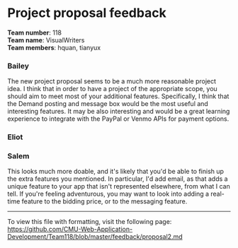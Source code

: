 Project proposal feedback
==================

**Team number**: 118<br>
**Team name**: VisualWriters<br>
**Team members**: hquan, tianyux

### Bailey
The new project proposal seems to be a much more reasonable project idea. I
think that in order to have a project of the appropriate scope, you should aim
to meet most of your additional features. Specifically, I think that the Demand
posting and message box would be the most useful and interesting features. It
may be also interesting and would be a great learning experience to integrate
with the PayPal or Venmo APIs for payment options.

### Eliot

### Salem
This looks much more doable, and it's likely that you'd be able to finish up 
the extra features you mentioned. In particular, I'd add email, as that adds
a unique feature to your app that isn't represented elsewhere, from what I 
can tell. If you're feeling adventurous, you may want to look into adding a
real-time feature to the bidding price, or to the messaging feature.

---

To view this file with formatting, visit the following page:
https://github.com/CMU-Web-Application-Development/Team118/blob/master/feedback/proposal2.md
